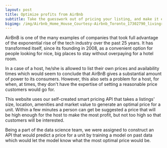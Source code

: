 ```yaml
---
layout: post
title: Optimize profits from AirBnb
subtitle: Take the guesswork out of pricing your listing, and make it easier to secure more bookings and increase your revenue
bigimg: /img/Airbnb_Home_House_Courtesy-Airbnb_Toronto_17302790_livingroom.jpg
---
```


AirBnB is one of the many examples of companies that took full advantage of the exponential rise of the tech industry over the past 25 years. It has transformed itself, since its founding in 2008, as a convenient option for people looking for nice, big places to stay without overpaying for a hotel room.

In a case of a host, he/she is allowed to list their own prices and availability times which would seem to conclude that AirBnB gives a substantial amount of power to its consumers. However, this also sets a problem for a host, for when, at times, they don't have the expertise of setting a reasonable price customers would go for.

This website uses our self-created smart pricing API that takes a listings' size, location, amenities and market value to generate an optimal price for a unit. Within a few minutes a person can get be suggested a price that will be high enough for the host to make the most profit, but not too high so that customers will be interested.

Being a part of the data science team, we were assigned to construct an API that would predict a price for a unit by training a model on past data which would let the model know what the most optimal price would be.